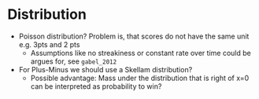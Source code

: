 # Distribution
- Poisson distribution? Problem is, that scores do not have the same unit e.g. 3pts and 2 pts
  - Assumptions like no streakiness or constant rate over time could be argues for, see `gabel_2012`
- For Plus-Minus we should use a Skellam distribution?
  - Possible advantage: Mass under the distribution that is right of x=0 can be interpreted as probability to win?
